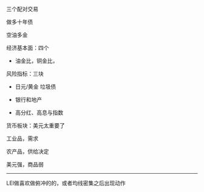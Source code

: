 三个配对交易

做多十年债

空油多金

经济基本面：四个

* 油金比，铜金比，



风险指标：三块

* 日元/黄金  垃圾债

* 银行和地产
* 高分红、高息与指数

货币板块：美元太重要了

工业品，需求

农产品，供给决定

美元强，商品弱

---

LEI做喜欢做俯冲的的，或者均线密集之后出现动作

